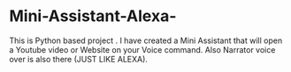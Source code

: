 # Mini-Assistant-Alexa-
This is Python based project . I have created a Mini Assistant that will open a Youtube video or Website on your Voice command. Also Narrator voice over is also there (JUST LIKE ALEXA). 

